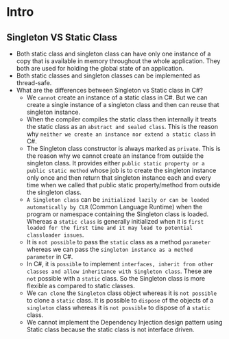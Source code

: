 # Intro

## Singleton VS Static Class
- Both static class and singleton class can have only one instance of a copy that is available in memory throughout the whole application. They both are used for holding the global state of an application.
- Both static classes and singleton classes can be implemented as thread-safe.
- What are the differences between Singleton vs Static class in C#?
  - We `cannot` create an instance of a static class in C#. But we can create a single instance of a singleton class and then can reuse that singleton instance.
  - When the compiler compiles the static class then internally it treats the static class as an `abstract and sealed class`. This is the reason why `neither we create an instance nor extend a static class` in C#.
  - The Singleton class constructor is always marked as `private`. This is the reason why we cannot create an instance from outside the singleton class. It provides either `public static property or a public static method` whose job is to create the singleton instance only once and then return that singleton instance each and every time when we called that public static property/method from outside the singleton class.
  - `A Singleton class` can be `initialized lazily or can be loaded automatically by CLR` (Common Language Runtime) when the program or namespace containing the Singleton class is loaded. Whereas a `static class` is generally initialized when it is `first loaded for the first time and it may lead to potential classloader issues`.
  - It is `not possible` to pass the `static` class as a method `parameter` whereas we can pass the `singleton instance as a method parameter` in C#.
  - In C#, it is `possible` to implement `interfaces, inherit from other classes and allow inheritance with Singleton class`. These are `not` possible with a `static` class. So the Singleton class is more flexible as compared to static classes.
  - We `can clone` the `Singleton` class object whereas it is `not possible` to clone a `static` class. It is possible to `dispose` of the objects of a `singleton` class whereas it is `not possible` to dispose of a `static` class.
  - We cannot implement the Dependency Injection design pattern using Static class because the static class is not interface driven.
